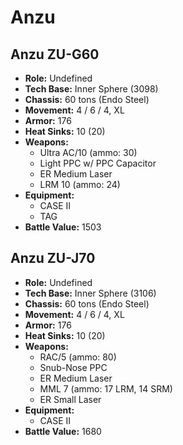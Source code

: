 # Anzu
## Anzu ZU-G60
- **Role:** Undefined
- **Tech Base:** Inner Sphere (3098)
- **Chassis:** 60 tons (Endo Steel)
- **Movement:** 4 / 6 / 4, XL
- **Armor:** 176
- **Heat Sinks:** 10 (20)
- **Weapons:**
  - Ultra AC/10 (ammo: 30)
  - Light PPC w/ PPC Capacitor
  - ER Medium Laser
  - LRM 10 (ammo: 24)
- **Equipment:**
  - CASE II
  - TAG
- **Battle Value:** 1503

## Anzu ZU-J70
- **Role:** Undefined
- **Tech Base:** Inner Sphere (3106)
- **Chassis:** 60 tons (Endo Steel)
- **Movement:** 4 / 6 / 4, XL
- **Armor:** 176
- **Heat Sinks:** 10 (20)
- **Weapons:**
  - RAC/5 (ammo: 80)
  - Snub-Nose PPC
  - ER Medium Laser
  - MML 7 (ammo: 17 LRM, 14 SRM)
  - ER Small Laser
- **Equipment:**
  - CASE II
- **Battle Value:** 1680

